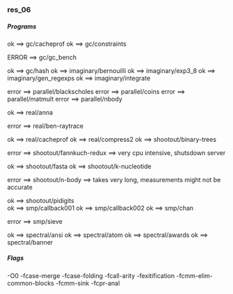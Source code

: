 ### res_06
##### Programs
ok ==> gc/cacheprof
ok ==> gc/constraints

ERROR ==> gc/gc_bench

ok ==> gc/hash
ok ==> imaginary/bernouilli
ok ==> imaginary/exp3_8
ok ==> imaginary/gen_regexps
ok ==> imaginary/integrate

error ==> parallel/blackscholes
error ==> parallel/coins
error ==> parallel/matmult
error ==> parallel/nbody

ok ==> real/anna

error ==> real/ben-raytrace

ok ==> real/cacheprof
ok ==> real/compress2
ok ==> shootout/binary-trees

error ==> shootout/fannkuch-redux     ==> very cpu intensive, shutsdown server

ok ==> shootout/fasta
ok ==> shootout/k-nucleotide

error ==> shootout/n-body             ==> takes very long, measurements might not be accurate

ok ==> shootout/pidigits           
ok ==> smp/callback001
ok ==> smp/callback002
ok ==> smp/chan

error ==> smp/sieve

ok ==> spectral/ansi
ok ==> spectral/atom
ok ==> spectral/awards
ok ==> spectral/banner
##### Flags
-O0
-fcase-merge
-fcase-folding
-fcall-arity
-fexitification
-fcmm-elim-common-blocks
-fcmm-sink
-fcpr-anal